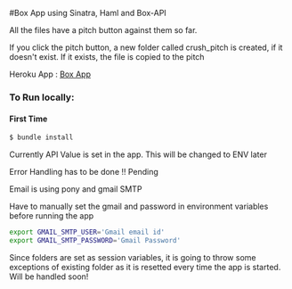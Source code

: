 #Box App using Sinatra, Haml and Box-API

All the files have a pitch button against them so far.

If you click the pitch button, a new folder called crush_pitch is created, if it doesn't exist. If it exists, the file is copied to the pitch

Heroku App : [Box App](http://whispering-tor-4545.herokuapp.com)

### To Run locally:

#### First Time

``` bash
$ bundle install
```

Currently API Value is set in the app.
This will be changed to ENV later

Error Handling has to be done !! Pending

Email is using pony and gmail SMTP

Have to manually set the gmail and password in environment variables before running the app

```bash
export GMAIL_SMTP_USER='Gmail email id'
export GMAIL_SMTP_PASSWORD='Gmail Password'
```

Since folders are set as session variables, it is going to throw some exceptions of existing folder as it is resetted every time the app is started. Will be handled soon!